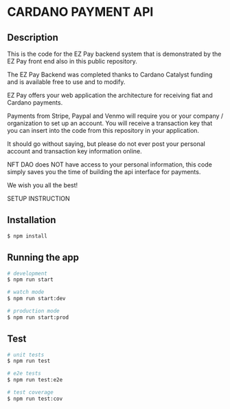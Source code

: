 # CARDANO PAYMENT API
## Description

This is the code for the EZ Pay backend system that is demonstrated by the EZ Pay front end also in this public repository.

The EZ Pay Backend was completed thanks to Cardano Catalyst funding and is available free to use and to modify.

EZ Pay offers your web application the architecture for receiving fiat and Cardano payments.

Payments from Stripe, Paypal and Venmo will require you or your company / organization to set up an account.  You will receive a transaction key
that you can insert into the code from this repository in your application.  

It should go without saying, but please do not ever post your personal account and transaction key information online.

NFT DAO does NOT have access to your personal information, this code simply saves you the time of building the api interface for payments.

We wish you all the best!

SETUP INSTRUCTION

## Installation

```bash
$ npm install
```

## Running the app

```bash
# development
$ npm run start

# watch mode
$ npm run start:dev

# production mode
$ npm run start:prod
```

## Test

```bash
# unit tests
$ npm run test

# e2e tests
$ npm run test:e2e

# test coverage
$ npm run test:cov
```
